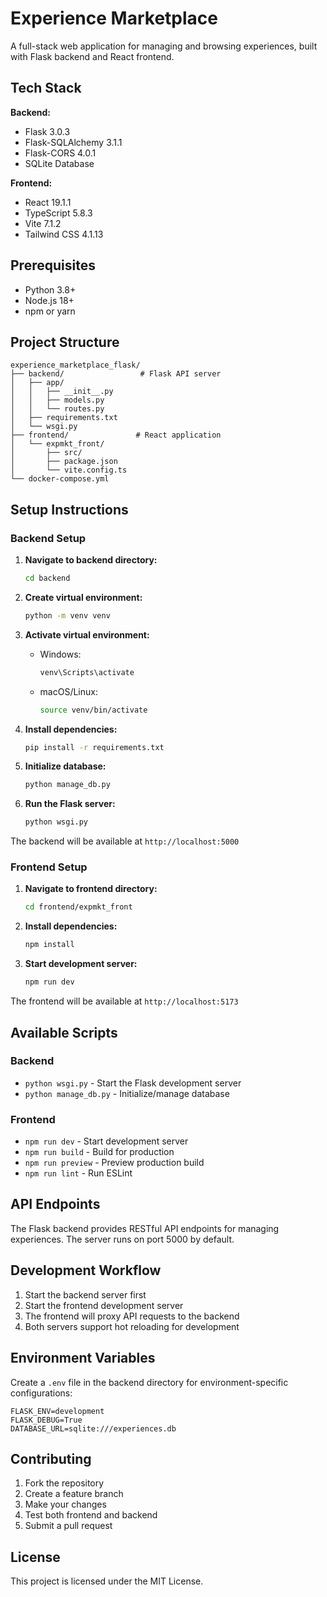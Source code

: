 # Experience Marketplace

A full-stack web application for managing and browsing experiences, built with Flask backend and React frontend.

## Tech Stack

**Backend:**
- Flask 3.0.3
- Flask-SQLAlchemy 3.1.1
- Flask-CORS 4.0.1
- SQLite Database

**Frontend:**
- React 19.1.1
- TypeScript 5.8.3
- Vite 7.1.2
- Tailwind CSS 4.1.13

## Prerequisites

- Python 3.8+
- Node.js 18+
- npm or yarn

## Project Structure

```
experience_marketplace_flask/
├── backend/                 # Flask API server
│   ├── app/
│   │   ├── __init__.py
│   │   ├── models.py
│   │   └── routes.py
│   ├── requirements.txt
│   └── wsgi.py
├── frontend/               # React application
│   └── expmkt_front/
│       ├── src/
│       ├── package.json
│       └── vite.config.ts
└── docker-compose.yml
```

## Setup Instructions

### Backend Setup

1. **Navigate to backend directory:**
   ```bash
   cd backend
   ```

2. **Create virtual environment:**
   ```bash
   python -m venv venv
   ```

3. **Activate virtual environment:**
   - Windows:
     ```bash
     venv\Scripts\activate
     ```
   - macOS/Linux:
     ```bash
     source venv/bin/activate
     ```

4. **Install dependencies:**
   ```bash
   pip install -r requirements.txt
   ```

5. **Initialize database:**
   ```bash
   python manage_db.py
   ```

6. **Run the Flask server:**
   ```bash
   python wsgi.py
   ```

The backend will be available at `http://localhost:5000`

### Frontend Setup

1. **Navigate to frontend directory:**
   ```bash
   cd frontend/expmkt_front
   ```

2. **Install dependencies:**
   ```bash
   npm install
   ```

3. **Start development server:**
   ```bash
   npm run dev
   ```

The frontend will be available at `http://localhost:5173`

## Available Scripts

### Backend
- `python wsgi.py` - Start the Flask development server
- `python manage_db.py` - Initialize/manage database

### Frontend
- `npm run dev` - Start development server
- `npm run build` - Build for production
- `npm run preview` - Preview production build
- `npm run lint` - Run ESLint

## API Endpoints

The Flask backend provides RESTful API endpoints for managing experiences. The server runs on port 5000 by default.

## Development Workflow

1. Start the backend server first
2. Start the frontend development server
3. The frontend will proxy API requests to the backend
4. Both servers support hot reloading for development

## Environment Variables

Create a `.env` file in the backend directory for environment-specific configurations:

```env
FLASK_ENV=development
FLASK_DEBUG=True
DATABASE_URL=sqlite:///experiences.db
```

## Contributing

1. Fork the repository
2. Create a feature branch
3. Make your changes
4. Test both frontend and backend
5. Submit a pull request

## License

This project is licensed under the MIT License.